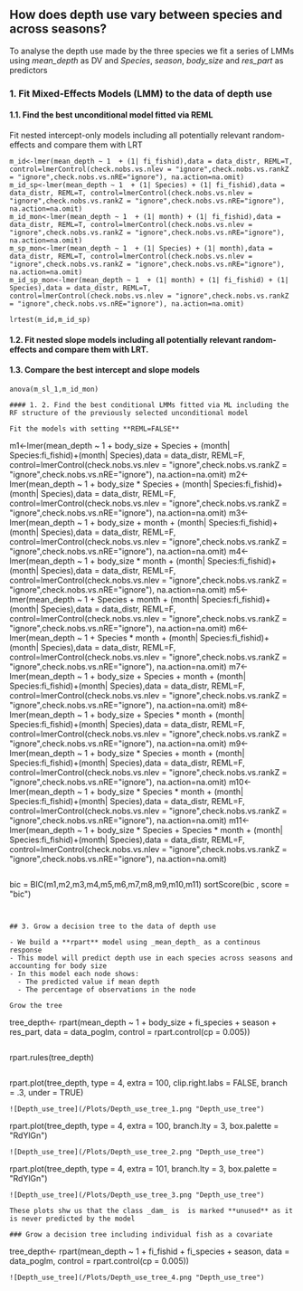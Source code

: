 
## How does depth use vary between species and across seasons?

To analyse the depth use made by the three species we fit a series of LMMs using _mean_depth_ as DV and _Species_, _season_, _body_size_ and _res_part_ as predictors

### 1. Fit Mixed-Effects Models (LMM) to the data of depth use

#### 1.1. Find the best unconditional model fitted via REML

Fit nested intercept-only models including all potentially relevant random-effects and compare them with LRT
```
m_id<-lmer(mean_depth ~ 1  + (1| fi_fishid),data = data_distr, REML=T, control=lmerControl(check.nobs.vs.nlev = "ignore",check.nobs.vs.rankZ = "ignore",check.nobs.vs.nRE="ignore"), na.action=na.omit)
m_id_sp<-lmer(mean_depth ~ 1  + (1| Species) + (1| fi_fishid),data = data_distr, REML=T, control=lmerControl(check.nobs.vs.nlev = "ignore",check.nobs.vs.rankZ = "ignore",check.nobs.vs.nRE="ignore"), na.action=na.omit)
m_id_mon<-lmer(mean_depth ~ 1  + (1| month) + (1| fi_fishid),data = data_distr, REML=T, control=lmerControl(check.nobs.vs.nlev = "ignore",check.nobs.vs.rankZ = "ignore",check.nobs.vs.nRE="ignore"), na.action=na.omit)
m_sp_mon<-lmer(mean_depth ~ 1  + (1| Species) + (1| month),data = data_distr, REML=T, control=lmerControl(check.nobs.vs.nlev = "ignore",check.nobs.vs.rankZ = "ignore",check.nobs.vs.nRE="ignore"), na.action=na.omit)
m_id_sp_mon<-lmer(mean_depth ~ 1  + (1| month) + (1| fi_fishid) + (1| Species),data = data_distr, REML=T, control=lmerControl(check.nobs.vs.nlev = "ignore",check.nobs.vs.rankZ = "ignore",check.nobs.vs.nRE="ignore"), na.action=na.omit)
```
```
lrtest(m_id,m_id_sp)
```

#### 1.2. Fit nested slope models including all potentially relevant random-effects and compare them with LRT.

#### 1.3. Compare the best intercept and slope models

```
anova(m_sl_1,m_id_mon)
```
```
#### 1. 2. Find the best conditional LMMs fitted via ML including the RF structure of the previously selected unconditional model

Fit the models with setting **REML=FALSE**

```
m1<-lmer(mean_depth ~ 1 + body_size + Species + (month| Species:fi_fishid)+(month| Species),data = data_distr, REML=F, control=lmerControl(check.nobs.vs.nlev = "ignore",check.nobs.vs.rankZ = "ignore",check.nobs.vs.nRE="ignore"), na.action=na.omit)
m2<-lmer(mean_depth ~ 1 + body_size * Species + (month| Species:fi_fishid)+(month| Species),data = data_distr, REML=F, control=lmerControl(check.nobs.vs.nlev = "ignore",check.nobs.vs.rankZ = "ignore",check.nobs.vs.nRE="ignore"), na.action=na.omit)
m3<-lmer(mean_depth ~ 1 + body_size + month + (month| Species:fi_fishid)+(month| Species),data = data_distr, REML=F, control=lmerControl(check.nobs.vs.nlev = "ignore",check.nobs.vs.rankZ = "ignore",check.nobs.vs.nRE="ignore"), na.action=na.omit)
m4<-lmer(mean_depth ~ 1 + body_size * month + (month| Species:fi_fishid)+(month| Species),data = data_distr, REML=F, control=lmerControl(check.nobs.vs.nlev = "ignore",check.nobs.vs.rankZ = "ignore",check.nobs.vs.nRE="ignore"), na.action=na.omit)
m5<-lmer(mean_depth ~ 1 + Species + month + (month| Species:fi_fishid)+(month| Species),data = data_distr, REML=F, control=lmerControl(check.nobs.vs.nlev = "ignore",check.nobs.vs.rankZ = "ignore",check.nobs.vs.nRE="ignore"), na.action=na.omit)
m6<-lmer(mean_depth ~ 1 + Species * month + (month| Species:fi_fishid)+(month| Species),data = data_distr, REML=F, control=lmerControl(check.nobs.vs.nlev = "ignore",check.nobs.vs.rankZ = "ignore",check.nobs.vs.nRE="ignore"), na.action=na.omit)
m7<-lmer(mean_depth ~ 1 + body_size + Species + month + (month| Species:fi_fishid)+(month| Species),data = data_distr, REML=F, control=lmerControl(check.nobs.vs.nlev = "ignore",check.nobs.vs.rankZ = "ignore",check.nobs.vs.nRE="ignore"), na.action=na.omit)
m8<-lmer(mean_depth ~ 1 + body_size + Species * month + (month| Species:fi_fishid)+(month| Species),data = data_distr, REML=F, control=lmerControl(check.nobs.vs.nlev = "ignore",check.nobs.vs.rankZ = "ignore",check.nobs.vs.nRE="ignore"), na.action=na.omit)
m9<-lmer(mean_depth ~ 1 + body_size * Species + month + (month| Species:fi_fishid)+(month| Species),data = data_distr, REML=F, control=lmerControl(check.nobs.vs.nlev = "ignore",check.nobs.vs.rankZ = "ignore",check.nobs.vs.nRE="ignore"), na.action=na.omit)
m10<-lmer(mean_depth ~ 1 + body_size * Species * month + (month| Species:fi_fishid)+(month| Species),data = data_distr, REML=F, control=lmerControl(check.nobs.vs.nlev = "ignore",check.nobs.vs.rankZ = "ignore",check.nobs.vs.nRE="ignore"), na.action=na.omit)
m11<-lmer(mean_depth ~ 1 + body_size * Species + Species * month + (month| Species:fi_fishid)+(month| Species),data = data_distr, REML=F, control=lmerControl(check.nobs.vs.nlev = "ignore",check.nobs.vs.rankZ = "ignore",check.nobs.vs.nRE="ignore"), na.action=na.omit)
```
```
bic = BIC(m1,m2,m3,m4,m5,m6,m7,m8,m9,m10,m11)
sortScore(bic , score = "bic")
```
```

```

## 3. Grow a decision tree to the data of depth use

- We build a **rpart** model using _mean_depth_ as a continous response
- This model will predict depth use in each species across seasons and accounting for body size
- In this model each node shows:
  - The predicted value if mean depth
  - The percentage of observations in the node

Grow the tree
```
tree_depth<- rpart(mean_depth ~ 1 + body_size + fi_species + season + res_part, data = data_poglm, control = rpart.control(cp = 0.005))
```
```
rpart.rules(tree_depth)
```
```
rpart.plot(tree_depth,  type = 4, extra = 100, clip.right.labs = FALSE, branch = .3, under = TRUE)
```
![Depth_use_tree](/Plots/Depth_use_tree_1.png "Depth_use_tree")
```
rpart.plot(tree_depth, type = 4, extra = 100, branch.lty = 3, box.palette = "RdYlGn")
```
![Depth_use_tree](/Plots/Depth_use_tree_2.png "Depth_use_tree")
```
rpart.plot(tree_depth, type = 4, extra = 101, branch.lty = 3, box.palette = "RdYlGn")
```
![Depth_use_tree](/Plots/Depth_use_tree_3.png "Depth_use_tree")

These plots shw us that the class _dam_ is  is marked **unused** as it is never predicted by the model

### Grow a decision tree including individual fish as a covariate
```
tree_depth<- rpart(mean_depth ~ 1 + fi_fishid + fi_species + season, data = data_poglm, control = rpart.control(cp = 0.005))
```
![Depth_use_tree](/Plots/Depth_use_tree_4.png "Depth_use_tree")
